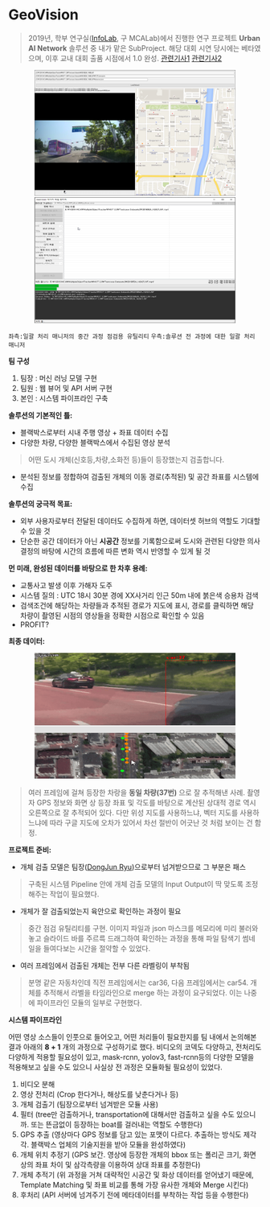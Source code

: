 # GeoVision

> 2019년, 학부 연구실([InfoLab](http://infolab.kunsan.ac.kr/), 구 MCALab)에서 진행한 연구 프로젝트 **Urban AI Network** 솔루션 중 내가 맡은 SubProject. 해당 대회 시연 당시에는 베타였으며, 이후 교내 대회 출품 시점에서 1.0 완성.
[관련기사1](https://www.ebn.co.kr/news/view/1014791?kind=&key=&shword=&page=4144&period=)
[관련기사2](https://wowtale.net/2019/12/24/socar-and-kiise-hosted-ai-video-analysis-contest/)

<p align="center">
  <img src="https://github.com/escaco95/ARCODA-Choismind/blob/main/GeoVision/DeepGeoEvaluator.png?raw=true" width="400" height="250"><img src="https://github.com/escaco95/ARCODA-Choismind/blob/main/GeoVision/GeoVision Task Manager.png?raw=true" width="400" height="250">
</p>

`좌측:일괄 처리 매니저의 중간 과정 점검용 유틸리티`
`우측:솔루션 전 과정에 대한 일괄 처리 매니저`

**팀 구성**

 1. 팀장 : 머신 러닝 모델 구현
 1. 팀원 : 웹 뷰어 및 API 서버 구현
 1. 본인 : 시스템 파이프라인 구축

**솔루션의 기본적인 틀:**
 - 블랙박스로부터 시내 주행 영상 + 좌표 데이터 수집
 - 다양한 차량, 다양한 블랙박스에서 수집된 영상 분석
> 어떤 도시 개체(신호등,차량,소화전 등)들이 등장했는지 검출합니다.
 - 분석된 정보를 정합하여 검출된 개체의 이동 경로(추적된) 및 공간 좌표를 시스템에 수집

**솔루션의 궁극적 목표:**
 - 외부 사용자로부터 전달된 데이터도 수집하게 하면, 데이터셋 허브의 역할도 기대할 수 있을 것
 - 단순한 공간 데이터가 아닌 **시공간** 정보를 기록함으로써 도시와 관련된 다양한 의사결정의 바탕에 시간의 흐름에 따른 변화 역시 반영할 수 있게 될 것 

**먼 미래, 완성된 데이터를 바탕으로 한 차후 용례:**
 - 교통사고 발생 이후 가해자 도주
 - 시스템 질의 : UTC 18시 30분 경에 XX사거리 인근 50m 내에 붉은색 승용차 검색
 - 검색조건에 해당하는 차량들과 추적된 경로가 지도에 표시, 경로를 클릭하면 해당 차량이 촬영된 시점의 영상들을 정확한 시점으로 확인할 수 있음
 - PROFIT?

**최종 데이터:**

<p align="center">
  <img src="https://github.com/escaco95/ARCODA-Choismind/blob/main/GeoVision/GeoVisionResultSample.gif?raw=true" width="400" height="250">
</p>

> 여러 프레임에 걸쳐 등장한 차랑을 **동일 차량(37번)** 으로 잘 추적해낸 사례. 촬영자 GPS 정보와 화면 상 등장 좌표 및 각도를 바탕으로 계산된 상대적 경로 역시 오른쪽으로 잘 추적되어 있다. 다만 위성 지도를 사용하느냐, 벡터 지도를 사용하느냐에 따라 구글 지도에 오차가 있어서 차선 절반이 어긋난 것 처럼 보이는 건 함정.

**프로젝트 준비:**

 - 개체 검출 모델은 팀장([DongJun Ryu](http://mcalab.kunsan.ac.kr/?mid=board_qvke37&document_srl=238))으로부터 넘겨받으므로 그 부분은 패스
> 구축된 시스템 Pipeline 안에 개체 검출 모델의 Input Output이 딱 맞도록 조정해주는 작업이 필요했다.
- 개체가 잘 검출되었는지 육안으로 확인하는 과정이 필요
> 중간 점검 유틸리티를 구현. 이미지 파일과 json 마스크를 메모리에 미리 불러와놓고 슬라이드 바를 주르륵 드래그하여 확인하는 과정을 통해 파일 탐색기 썸네일을 들여다보는 시간을 절약할 수 있었다.
 - 여러 프레임에서 검출된 개체는 전부 다른 라벨링이 부착됨
> 분명 같은 자동차인데 직전 프레임에서는 car36, 다음 프레임에서는 car54. 개체를 추적해서 라벨을 타임라인으로 merge 하는 과정이 요구되었다. 이는 나중에 파이프라인 모듈의 일부로 구현했다.

**시스템 파이프라인**

어떤 영상 소스들이 인풋으로 들어오고, 어떤 처리들이 필요한지를 팀 내에서 논의해본 결과 아래의 **8 + 1** 개의 과정으로 구성하기로 했다.
비디오의 코덱도 다양하고, 전처리도 다양하게 적용할 필요성이 있고, mask-rcnn, yolov3, fast-rcnn등의 다양한 모델을 적용해보고 싶을 수도 있으니 사실상 전 과정은 모듈화될 필요성이 있었다.

 1. 비디오 분해
 1. 영상 전처리 (Crop 한다거나, 해상도를 낮춘다거나 등)
 1. 개체 검출기 (팀장으로부터 넘겨받은 모듈 사용)
 1. 필터 (tree만 검출하거나, transportation에 대해서만 검출하고 싶을 수도 있으니까. 또는 뜬금없이 등장하는 boat를 걸러내는 역할도 수행한다)
 1. GPS 추출 (영상마다 GPS 정보를 담고 있는 포맷이 다르다. 추출하는 방식도 제각각. 블랙박스 업체의 기술지원을 받아 모듈을 완성하였다)
 1. 개체 위치 추정기 (GPS 보간. 영상에 등장한 개체의 bbox 또는 폴리곤 크기, 화면 상의 좌표 차이 및 삼각측량을 이용하여 상대 좌표를 추정한다)
 1. 개체 추적기 (위 과정을 거쳐 대략적인 시공간 및 화상 데이터를 얻어냈기 때문에, Template Matching 및 좌표 비교를 통해 가장 유사한 개체와 Merge 시킨다)
 1. 후처리 (API 서버에 넘겨주기 전에 메타데이터를 부착하는 작업 등을 수행한다)

